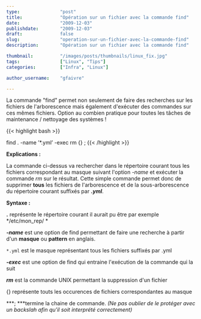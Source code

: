 ```yaml
---
type:               "post"
title:              "Opération sur un fichier avec la commande find"
date:               "2009-12-03"
publishdate:        "2009-12-03"
draft:              false
slug:               "operation-sur-un-fichier-avec-la-commande-find"
description:        "Opération sur un fichier avec la commande find"

thumbnail:          "/images/posts/thumbnails/linux_fix.jpg"
tags:               ["Linux", "Tips"]
categories:         ["Infra", "Linux"]

author_username:    "gfaivre"

---
```


La commande "find" permet non seulement de faire des recherches sur les fichiers de l'arborescence mais également d'exécuter des commandes sur ces mêmes fichiers. Option au combien pratique pour toutes les tâches de maintenance / nettoyage des systèmes !

{{< highlight bash >}}

find . -name ’*.yml’ -exec rm {} ;
{{< /highlight >}}

**Explications :**

La commande ci-dessus va rechercher dans le répertoire courant tous les fichiers correspondant au masque suivant l'option *-name* et exécuter la commande *rm* sur le résultat. Cette simple commande permet donc de supprimer **tous** les fichiers de l'arborescence et de la sous-arborescence du répertoire courant suffixés par ***.yml***.

**Syntaxe :**

**.** représente le répertoire courant il aurait pu être par exemple */etc/mon_rep/ *

***-name*** est une option de find permettant de faire une recherche à partir d'un **masque** ou **pattern** en anglais.

`*.yml` est le masque représentant tous les fichiers suffixés par .yml

***-exec*** est une option de find qui entraine l'exécution de la commande qui la suit

***rm*** est la commande UNIX permettant la suppression d'un fichier

{} représente touts les occurences de fichiers correspondantes au masque

***; ***termine la chaine de commande. *(Ne pas oublier de le protéger avec un backslah afin qu'il soit interprété correctement)*

